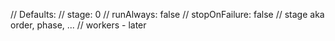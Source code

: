    // Defaults:
   //   stage: 0
   //   runAlways: false
   //   stopOnFailure: false
   // stage aka order, phase, ...
   // workers - later
